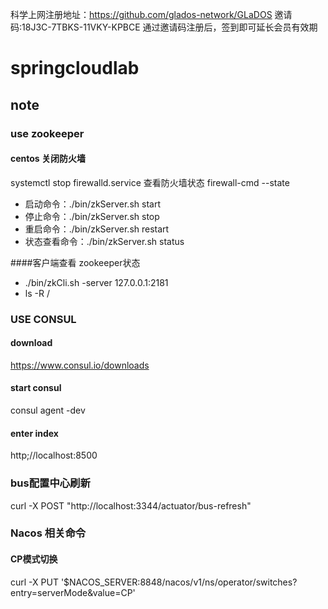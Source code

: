 科学上网注册地址：https://github.com/glados-network/GLaDOS
邀请码:18J3C-7TBKS-11VKY-KPBCE
通过邀请码注册后，签到即可延长会员有效期

# springcloudlab


## note
### use zookeeper
#### centos 关闭防火墙
systemctl stop firewalld.service
查看防火墙状态
firewall-cmd --state

* 启动命令：./bin/zkServer.sh start
* 停止命令：./bin/zkServer.sh stop　　
* 重启命令：./bin/zkServer.sh restart
* 状态查看命令：./bin/zkServer.sh status

####客户端查看 zookeeper状态
* ./bin/zkCli.sh -server 127.0.0.1:2181
* ls -R /


### USE CONSUL 
#### download 
https://www.consul.io/downloads
#### start consul
consul agent -dev
#### enter index
http;//localhost:8500

### bus配置中心刷新
curl -X POST "http://localhost:3344/actuator/bus-refresh"

### Nacos 相关命令
#### CP模式切换
curl -X PUT '$NACOS_SERVER:8848/nacos/v1/ns/operator/switches?entry=serverMode&value=CP'
